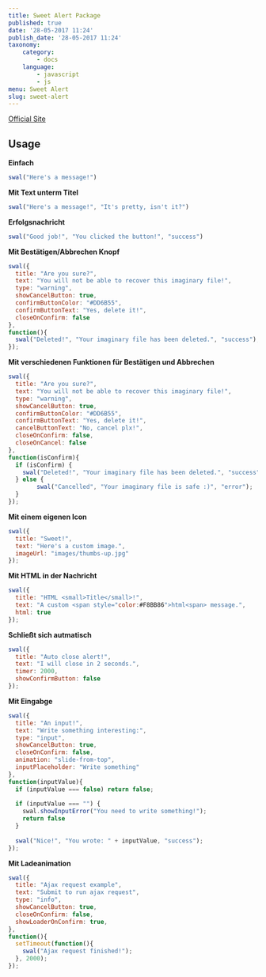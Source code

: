 ```yaml
---
title: Sweet Alert Package
published: true
date: '28-05-2017 11:24'
publish_date: '28-05-2017 11:24'
taxonomy:
    category:
        - docs
    language:
        - javascript
        - js
menu: Sweet Alert
slug: sweet-alert
---
```


[Official Site](http://t4t5.github.io/sweetalert/)



## Usage

**Einfach**

```js
swal("Here's a message!")
```


**Mit Text unterm Titel**

```js
swal("Here's a message!", "It's pretty, isn't it?")
```

**Erfolgsnachricht**

```js
swal("Good job!", "You clicked the button!", "success")
```

**Mit Bestätigen/Abbrechen Knopf**

```js
swal({
  title: "Are you sure?",
  text: "You will not be able to recover this imaginary file!",
  type: "warning",
  showCancelButton: true,
  confirmButtonColor: "#DD6B55",
  confirmButtonText: "Yes, delete it!",
  closeOnConfirm: false
},
function(){
  swal("Deleted!", "Your imaginary file has been deleted.", "success");
});
```

**Mit verschiedenen Funktionen für Bestätigen und Abbrechen**

```js
swal({
  title: "Are you sure?",
  text: "You will not be able to recover this imaginary file!",
  type: "warning",
  showCancelButton: true,
  confirmButtonColor: "#DD6B55",
  confirmButtonText: "Yes, delete it!",
  cancelButtonText: "No, cancel plx!",
  closeOnConfirm: false,
  closeOnCancel: false
},
function(isConfirm){
  if (isConfirm) {
    swal("Deleted!", "Your imaginary file has been deleted.", "success");
  } else {
	    swal("Cancelled", "Your imaginary file is safe :)", "error");
  }
});
```

**Mit einem eigenen Icon**

```js
swal({
  title: "Sweet!",
  text: "Here's a custom image.",
  imageUrl: "images/thumbs-up.jpg"
});
```

**Mit HTML in der Nachricht**

```js
swal({
  title: "HTML <small>Title</small>!",
  text: "A custom <span style="color:#F8BB86">html<span> message.",
  html: true
});
```



**Schließt sich autmatisch**

```js
swal({
  title: "Auto close alert!",
  text: "I will close in 2 seconds.",
  timer: 2000,
  showConfirmButton: false
});
```


**Mit Eingabge**

```js
swal({
  title: "An input!",
  text: "Write something interesting:",
  type: "input",
  showCancelButton: true,
  closeOnConfirm: false,
  animation: "slide-from-top",
  inputPlaceholder: "Write something"
},
function(inputValue){
  if (inputValue === false) return false;
  
  if (inputValue === "") {
    swal.showInputError("You need to write something!");
    return false
  }
  
  swal("Nice!", "You wrote: " + inputValue, "success");
});
```


**Mit Ladeanimation**

```js
swal({
  title: "Ajax request example",
  text: "Submit to run ajax request",
  type: "info",
  showCancelButton: true,
  closeOnConfirm: false,
  showLoaderOnConfirm: true,
},
function(){
  setTimeout(function(){
    swal("Ajax request finished!");
  }, 2000);
});
```